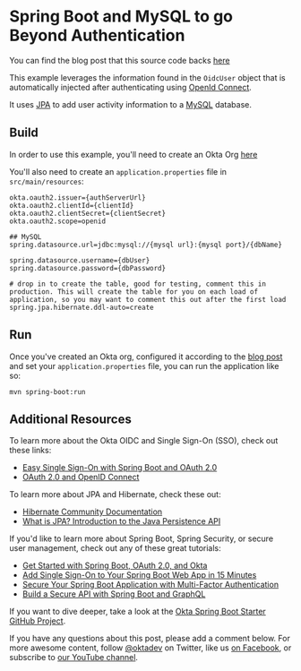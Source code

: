 # Spring Boot and MySQL to go Beyond Authentication

You can find the blog post that this source code backs [here](https://developer.okta.com/blog/2019/07/03/spring-boot-jpa)

This example leverages the information found in the `OidcUser` object that is automatically injected after authenticating
using [OpenId Connect](https://developer.okta.com/docs/reference/api/oidc/).

It uses [JPA](https://spring.io/projects/spring-data-jpa) to add user activity information to a [MySQL](https://www.oracle.com/mysql/) database.

## Build

In order to use this example, you'll need to create an Okta Org [here](https://developer.okta.com/signup)

You'll also need to create an `application.properties` file in `src/main/resources`:

```
okta.oauth2.issuer={authServerUrl}
okta.oauth2.clientId={clientId}
okta.oauth2.clientSecret={clientSecret}
okta.oauth2.scope=openid

## MySQL
spring.datasource.url=jdbc:mysql://{mysql url}:{mysql port}/{dbName}

spring.datasource.username={dbUser}
spring.datasource.password={dbPassword}

# drop in to create the table, good for testing, comment this in production. This will create the table for you on each load of application, so you may want to comment this out after the first load
spring.jpa.hibernate.ddl-auto=create
```

## Run

Once you've created an Okta org, configured it according to the [blog post](https://developer.okta.com/blog/2019/07/03/spring-boot-jpa) and set your `application.properties` file, you can run the application like so:

```
mvn spring-boot:run
```

## Additional Resources

To learn more about the Okta OIDC and Single Sign-On (SSO), check out these links:

* [Easy Single Sign-On with Spring Boot and OAuth 2.0](/blog/2019/05/02/spring-boot-single-sign-on-oauth-2)
* [OAuth 2.0 and OpenID Connect](https://developer.okta.com/docs/concepts/auth-overview/#authentication-api-vs-oauth-2-0-vs-openid-connect)

To learn more about JPA and Hibernate, check these out:

* [Hibernate Community Documentation](https://docs.jboss.org/hibernate/annotations/3.5/reference/en/html/entity.html)
* [What is JPA? Introduction to the Java Persistence API](https://www.javaworld.com/article/3379043/what-is-jpa-introduction-to-the-java-persistence-api.html)

If you'd like to learn more about Spring Boot, Spring Security, or secure user management, check out any of these great tutorials:

- [Get Started with Spring Boot, OAuth 2.0, and Okta](/blog/2017/03/21/spring-boot-oauth)
- [Add Single Sign-On to Your Spring Boot Web App in 15 Minutes](/blog/2017/11/20/add-sso-spring-boot-15-min)
- [Secure Your Spring Boot Application with Multi-Factor Authentication](/blog/2018/06/12/mfa-in-spring-boot)
- [Build a Secure API with Spring Boot and GraphQL](/blog/2018/08/16/secure-api-spring-boot-graphql)

If you want to dive deeper, take a look at the [Okta Spring Boot Starter GitHub Project](https://github.com/okta/okta-spring-boot).

If you have any questions about this post, please add a comment below. For more awesome content, follow [@oktadev](https://twitter.com/oktadev) on Twitter, like us [on Facebook](https://www.facebook.com/oktadevelopers/), or subscribe to [our YouTube channel](https://www.youtube.com/c/oktadev).
